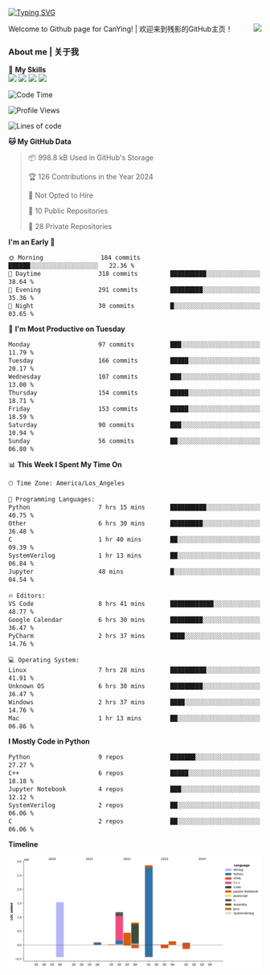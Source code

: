 [![Typing SVG](https://readme-typing-svg.herokuapp.com?size=25&duration=3500&color=00FFFF&vCenter=true&width=250&height=40&lines=Hi+Welcome+%F0%9F%91%8B%F0%9F%8F%BB;I'm+CanYing|残影)](https://git.io/typing-svg)

<a href="#">
  <img align="right" src="https://github-readme-stats.vercel.app/api?username=CanYing0913&count_private=true&rank_icon=github&show_icons=true&bg_color=15,f2f7fd,E0EAFC&" />
</a>

Welcome to Github page for CanYing! | 欢迎来到残影的GitHub主页！

### About me | 关于我

🌟 **My Skills**  
![](https://img.shields.io/badge/-C-A8B9CC?style=flat-square&logo=C&logoColor=fff)
![](https://img.shields.io/badge/-C++-00599C?style=flat-square&logo=Cpp&logoColor=fff)
![](https://img.shields.io/badge/-Python-3776AB?style=flat-square&logo=Python&logoColor=fff)
![](https://img.shields.io/badge/-Linux-000000?style=flat-square&logo=Linux&logoColor=fff)

<!--START_SECTION:waka-->
![Code Time](http://img.shields.io/badge/Code%20Time-109%20hrs%2052%20mins-blue)

![Profile Views](http://img.shields.io/badge/Profile%20Views-0-blue)

![Lines of code](https://img.shields.io/badge/From%20Hello%20World%20I%27ve%20Written-7.1%20million%20lines%20of%20code-blue)

**🐱 My GitHub Data** 

> 📦 998.8 kB Used in GitHub's Storage 
 > 
> 🏆 126 Contributions in the Year 2024
 > 
> 🚫 Not Opted to Hire
 > 
> 📜 10 Public Repositories 
 > 
> 🔑 28 Private Repositories 
 > 
**I'm an Early 🐤** 

```text
🌞 Morning                184 commits         ██████░░░░░░░░░░░░░░░░░░░   22.36 % 
🌆 Daytime                318 commits         ██████████░░░░░░░░░░░░░░░   38.64 % 
🌃 Evening                291 commits         █████████░░░░░░░░░░░░░░░░   35.36 % 
🌙 Night                  30 commits          █░░░░░░░░░░░░░░░░░░░░░░░░   03.65 % 
```
📅 **I'm Most Productive on Tuesday** 

```text
Monday                   97 commits          ███░░░░░░░░░░░░░░░░░░░░░░   11.79 % 
Tuesday                  166 commits         █████░░░░░░░░░░░░░░░░░░░░   20.17 % 
Wednesday                107 commits         ███░░░░░░░░░░░░░░░░░░░░░░   13.00 % 
Thursday                 154 commits         █████░░░░░░░░░░░░░░░░░░░░   18.71 % 
Friday                   153 commits         █████░░░░░░░░░░░░░░░░░░░░   18.59 % 
Saturday                 90 commits          ███░░░░░░░░░░░░░░░░░░░░░░   10.94 % 
Sunday                   56 commits          ██░░░░░░░░░░░░░░░░░░░░░░░   06.80 % 
```


📊 **This Week I Spent My Time On** 

```text
🕑︎ Time Zone: America/Los_Angeles

💬 Programming Languages: 
Python                   7 hrs 15 mins       ██████████░░░░░░░░░░░░░░░   40.75 % 
Other                    6 hrs 30 mins       █████████░░░░░░░░░░░░░░░░   36.48 % 
C                        1 hr 40 mins        ██░░░░░░░░░░░░░░░░░░░░░░░   09.39 % 
SystemVerilog            1 hr 13 mins        ██░░░░░░░░░░░░░░░░░░░░░░░   06.84 % 
Jupyter                  48 mins             █░░░░░░░░░░░░░░░░░░░░░░░░   04.54 % 

🔥 Editors: 
VS Code                  8 hrs 41 mins       ████████████░░░░░░░░░░░░░   48.77 % 
Google Calendar          6 hrs 30 mins       █████████░░░░░░░░░░░░░░░░   36.47 % 
PyCharm                  2 hrs 37 mins       ████░░░░░░░░░░░░░░░░░░░░░   14.76 % 

💻 Operating System: 
Linux                    7 hrs 28 mins       ██████████░░░░░░░░░░░░░░░   41.91 % 
Unknown OS               6 hrs 30 mins       █████████░░░░░░░░░░░░░░░░   36.47 % 
Windows                  2 hrs 37 mins       ████░░░░░░░░░░░░░░░░░░░░░   14.76 % 
Mac                      1 hr 13 mins        ██░░░░░░░░░░░░░░░░░░░░░░░   06.86 % 
```

**I Mostly Code in Python** 

```text
Python                   9 repos             ███████░░░░░░░░░░░░░░░░░░   27.27 % 
C++                      6 repos             █████░░░░░░░░░░░░░░░░░░░░   18.18 % 
Jupyter Notebook         4 repos             ███░░░░░░░░░░░░░░░░░░░░░░   12.12 % 
SystemVerilog            2 repos             ██░░░░░░░░░░░░░░░░░░░░░░░   06.06 % 
C                        2 repos             ██░░░░░░░░░░░░░░░░░░░░░░░   06.06 % 
```



**Timeline**

![Lines of Code chart](https://raw.githubusercontent.com/CanYing0913/CanYing0913/master/assets/bar_graph.png)


<!--END_SECTION:waka-->
